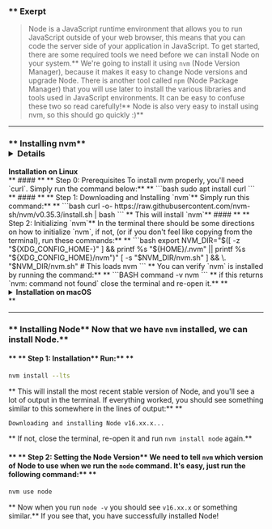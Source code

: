 ### ** Exerpt
>Node is a JavaScript runtime environment that allows you to run JavaScript outside of your web browser, this means that you can code the server side of your application in JavaScript. To get started, there are some required tools we need before we can install Node on your system.** We're going to install it using `nvm` (Node Version Manager), because it makes it easy to change Node versions and upgrade Node. There is another tool called `npm` (Node Package Manager) that you will use later to install the various libraries and tools used in JavaScript environments. It can be easy to confuse these two so read carefully!** Node is also very easy to install using nvm, so this should go quickly :)** 

---


### ** Installing nvm** <details>
  <summary><b>Installation on Linux</b></summary>** #### ** ** Step 0: Prerequisites 
To install nvm properly, you'll need `curl`. Simply run the command below:** ** 
```bash
sudo apt install curl
``` ** #### ** ** Step 1: Downloading and Installing `nvm`** Simply run this command:** ** 
```bash
curl -o- https://raw.githubusercontent.com/nvm-sh/nvm/v0.35.3/install.sh | bash
```
** This will install `nvm`** #### ** ** Step 2: Initializing `nvm`** In the terminal there should be some directions on how to initialize `nvm`, if not, (or if you don't feel like copying from the terminal), run these commands:** ** 
```bash
export NVM_DIR="$([ -z "${XDG_CONFIG_HOME-}" ] && printf %s "${HOME}/.nvm" || printf %s "${XDG_CONFIG_HOME}/nvm")"
[ -s "$NVM_DIR/nvm.sh" ] && \. "$NVM_DIR/nvm.sh" # This loads nvm
```
** You can verify `nvm` is installed by running the command:** ** 
```BASH
command -v nvm
```
** if this returns `nvm: command not found` close the terminal and re-open it.** </details>** <details>
  <summary><b>Installation on macOS</b></summary>
  <br/>
  
On macOS 10.15 and above, the default shell is now zsh. During installation, nvm will look for a `.zshrc` file in your user home directory. By default, this file does not exist so we need to create it.** To create the `.zshrc` file and start the nvm installation, run the following commands:** ** 
```bash
touch ~/.zshrc
```
** ```bash
curl -o- https://raw.githubusercontent.com/nvm-sh/nvm/v0.35.3/install.sh | bash
```
** Restart your terminal, or copy and paste the following into your terminal and press enter: ** ```bash
export NVM_DIR="$HOME/.nvm"
[ -s "$NVM_DIR/nvm.sh" ] && \. "$NVM_DIR/nvm.sh" # This loads nvm
[ -s "$NVM_DIR/bash_completion" ] && \. "$NVM_DIR/bash_completion" # This loads nvm bash_completion
```
** Test your nvm installation by running:** ** 
```bash
nvm --version.
```
** For more information, view [NVM's github documentation](https://github.com/nvm-sh/nvm#installation-and-update).** </details>** 

---


### ** Installing Node** Now that we have `nvm` installed, we can install Node.** 
#### ** ** Step 1: Installation** Run:** ** 
```bash
nvm install --lts
```
** This will install the most recent stable version of Node, and you'll see a lot of output in the terminal. If everything worked, you should see something similar to this somewhere in the lines of output:** ** 
```bash
Downloading and installing Node v16.xx.x...
```
** If not, close the terminal, re-open it and run `nvm install node` again.** 
#### ** ** Step 2: Setting the Node Version** We need to tell `nvm` which version of Node to use when we run the `node` command. It's easy, just run the following command:** ** 
```bash
nvm use node
```
** Now when you run `node -v` you should see `v16.xx.x` or something similar.** If you see that, you have successfully installed Node!
